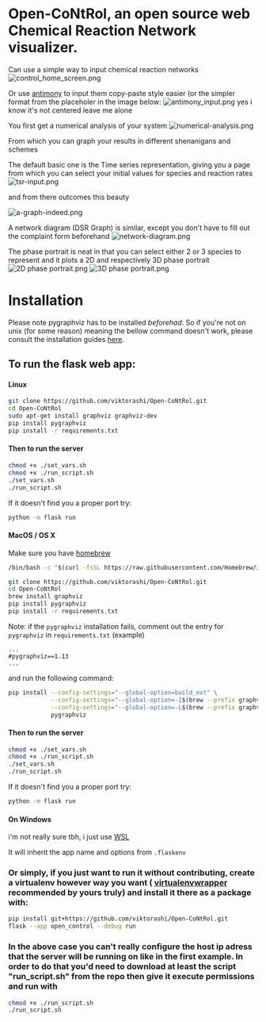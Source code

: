 # Open-CoNtRol, an open source web Chemical Reaction Network visualizer.

Can use a simple way to input chemical reaction networks
![control_home_screen.png](pics/control_home_screen.png)

Or use [antimony](https://tellurium.readthedocs.io/en/latest/antimony.html#introduction-and-basics) to input them copy-paste style easier (or the simpler format from the placeholer in the image below:
![antimony_input.png](pics/antimony_input.png)
yes i know it's not centered leave me alone

You first get a numerical analysis of your system
![numerical-analysis.png](pics/numerical-analysis.png)

From which you can graph your results in different shenanigans and schemes

The default basic one is the Time series representation, giving you a page from which you can select your initial values for 
species and reaction rates
![tsr-input.png](pics/tsr-input.png)

and from there outcomes this beauty

![a-graph-indeed.png](pics/a-graph-indeed.png)

A network diagram (DSR Graph) is similar, except you don't have to fill out the complaint form beforehand
![network-diagram.png](pics/network-diagram.png)

The phase portrait is neat in that you can select either 2 or 3 species to represent and it plots a 2D and respectively 3D phase portrait
![2D phase portrait.png](pics/2D%20phase%20portrait.png)
![3D phase portrait.png](pics/3D%20phase%20portrait.png)

# Installation
Please note pygraphviz has to be installed *beforehad*. So if you're not on unix (for some reason) meaning the bellow command doesn't work, please consult the installation guides [here](https://pygraphviz.github.io/documentation/stable/install.html).

## To run the flask web app:

#### Linux
```bash
git clone https://github.com/viktorashi/Open-CoNtRol.git
cd Open-CoNtRol
sudo apt-get install graphviz graphviz-dev
pip install pygraphviz
pip install -r requirements.txt
```

#### Then to run the server
```bash
chmod +x ./set_vars.sh 
chmod +x ./run_script.sh
./set_vars.sh 
./run_script.sh
```


If it doesn't find you a proper port try:

```bash
python -m flask run
```


#### MacOS / OS X
Make sure you have [homebrew](https://brew.sh)
```bash
/bin/bash -c "$(curl -fsSL https://raw.githubusercontent.com/Homebrew/install/HEAD/install.sh)"
```
```bash
git clone https://github.com/viktorashi/Open-CoNtRol.git
cd Open-CoNtRol
brew install graphviz
pip install pygraphviz
pip install -r requirements.txt
```
Note: if the `pygraphviz` installation fails, comment out the entry for `pygraphviz` in `requirements.txt` (example)
```
...
#pygraphviz==1.13
...

```
and run the following command:
```bash
pip install --config-settings="--global-option=build_ext" \
            --config-settings="--global-option=-I$(brew --prefix graphviz)/include/" \
            --config-settings="--global-option=-L$(brew --prefix graphviz)/lib/" \
            pygraphviz
```

#### Then to run the server
```bash
chmod +x ./set_vars.sh 
chmod +x ./run_script.sh
./set_vars.sh 
./run_script.sh
```


If it doesn't find you a proper port try:

```bash
python -m flask run
```

#### On Windows
i'm not really sure tbh, i just use [WSL](https://learn.microsoft.com/en-us/windows/wsl/install)

It will inherit the app name and options from `.flaskenv`
### Or simply, if you just want to run it without contributing, create a virtualenv however way you want ( [virtualenvwrapper](https://virtualenvwrapper.readthedocs.io/en/stable/install.html#basic-installation) recommended by yours truly) and install it there as a package with:
```bash
pip install git+https://github.com/viktorashi/Open-CoNtRol.git
flask --app open_control --debug run
```
### In the above case you can't really configure the host ip adress that the server will be running on like in the first example. In order to do that you'd need to download at least the script "run_script.sh" from the repo then give it execute permissions and run with
```bash
chmod +x ./run_script.sh
./run_script.sh
```
